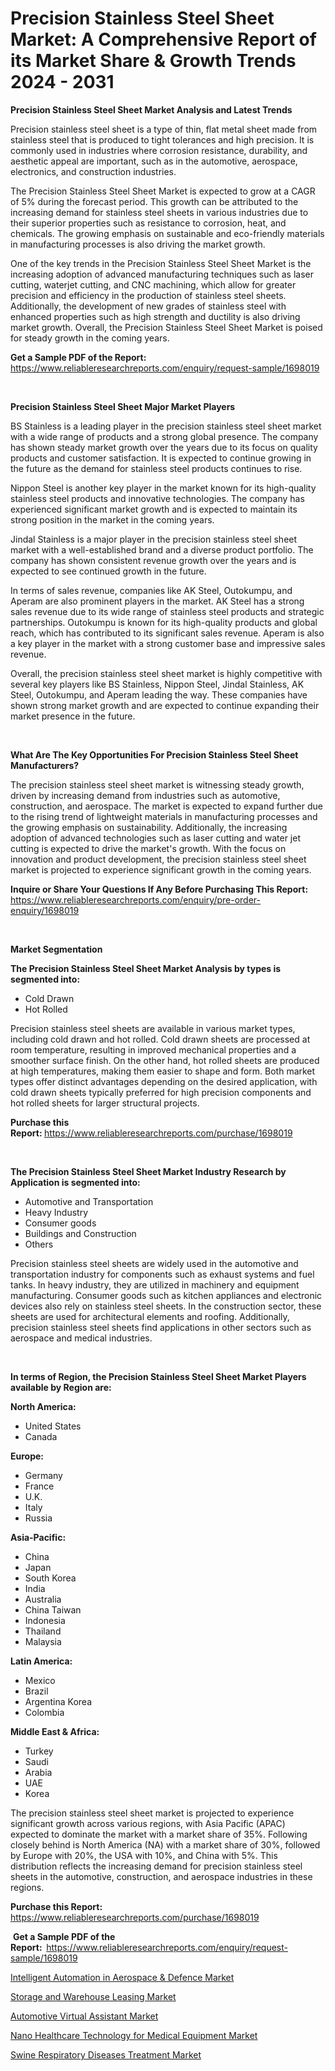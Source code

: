 <p><h1>Precision Stainless Steel Sheet Market: A Comprehensive Report of its Market Share & Growth Trends 2024 - 2031</h1></p><p><strong>Precision Stainless Steel Sheet Market Analysis and Latest Trends</strong></p>
<p><p>Precision stainless steel sheet is a type of thin, flat metal sheet made from stainless steel that is produced to tight tolerances and high precision. It is commonly used in industries where corrosion resistance, durability, and aesthetic appeal are important, such as in the automotive, aerospace, electronics, and construction industries.</p><p>The Precision Stainless Steel Sheet Market is expected to grow at a CAGR of 5% during the forecast period. This growth can be attributed to the increasing demand for stainless steel sheets in various industries due to their superior properties such as resistance to corrosion, heat, and chemicals. The growing emphasis on sustainable and eco-friendly materials in manufacturing processes is also driving the market growth.</p><p>One of the key trends in the Precision Stainless Steel Sheet Market is the increasing adoption of advanced manufacturing techniques such as laser cutting, waterjet cutting, and CNC machining, which allow for greater precision and efficiency in the production of stainless steel sheets. Additionally, the development of new grades of stainless steel with enhanced properties such as high strength and ductility is also driving market growth. Overall, the Precision Stainless Steel Sheet Market is poised for steady growth in the coming years.</p></p>
<p><strong>Get a Sample PDF of the Report:&nbsp;</strong> <a href="https://www.reliableresearchreports.com/enquiry/request-sample/1698019">https://www.reliableresearchreports.com/enquiry/request-sample/1698019</a></p>
<p>&nbsp;</p>
<p><strong>Precision Stainless Steel Sheet Major Market Players</strong></p>
<p><p>BS Stainless is a leading player in the precision stainless steel sheet market with a wide range of products and a strong global presence. The company has shown steady market growth over the years due to its focus on quality products and customer satisfaction. It is expected to continue growing in the future as the demand for stainless steel products continues to rise.</p><p>Nippon Steel is another key player in the market known for its high-quality stainless steel products and innovative technologies. The company has experienced significant market growth and is expected to maintain its strong position in the market in the coming years.</p><p>Jindal Stainless is a major player in the precision stainless steel sheet market with a well-established brand and a diverse product portfolio. The company has shown consistent revenue growth over the years and is expected to see continued growth in the future.</p><p>In terms of sales revenue, companies like AK Steel, Outokumpu, and Aperam are also prominent players in the market. AK Steel has a strong sales revenue due to its wide range of stainless steel products and strategic partnerships. Outokumpu is known for its high-quality products and global reach, which has contributed to its significant sales revenue. Aperam is also a key player in the market with a strong customer base and impressive sales revenue.</p><p>Overall, the precision stainless steel sheet market is highly competitive with several key players like BS Stainless, Nippon Steel, Jindal Stainless, AK Steel, Outokumpu, and Aperam leading the way. These companies have shown strong market growth and are expected to continue expanding their market presence in the future.</p></p>
<p>&nbsp;</p>
<p><strong>What Are The Key Opportunities For Precision Stainless Steel Sheet Manufacturers?</strong></p>
<p><p>The precision stainless steel sheet market is witnessing steady growth, driven by increasing demand from industries such as automotive, construction, and aerospace. The market is expected to expand further due to the rising trend of lightweight materials in manufacturing processes and the growing emphasis on sustainability. Additionally, the increasing adoption of advanced technologies such as laser cutting and water jet cutting is expected to drive the market's growth. With the focus on innovation and product development, the precision stainless steel sheet market is projected to experience significant growth in the coming years.</p></p>
<p><strong>Inquire or Share Your Questions If Any Before Purchasing This Report:</strong> <a href="https://www.reliableresearchreports.com/enquiry/pre-order-enquiry/1698019">https://www.reliableresearchreports.com/enquiry/pre-order-enquiry/1698019</a></p>
<p>&nbsp;</p>
<p><strong>Market Segmentation</strong></p>
<p><strong>The Precision Stainless Steel Sheet Market Analysis by types is segmented into:</strong></p>
<p><ul><li>Cold Drawn</li><li>Hot Rolled</li></ul></p>
<p><p>Precision stainless steel sheets are available in various market types, including cold drawn and hot rolled. Cold drawn sheets are processed at room temperature, resulting in improved mechanical properties and a smoother surface finish. On the other hand, hot rolled sheets are produced at high temperatures, making them easier to shape and form. Both market types offer distinct advantages depending on the desired application, with cold drawn sheets typically preferred for high precision components and hot rolled sheets for larger structural projects.</p></p>
<p><strong>Purchase this Report:&nbsp;</strong><a href="https://www.reliableresearchreports.com/purchase/1698019">https://www.reliableresearchreports.com/purchase/1698019</a></p>
<p>&nbsp;</p>
<p><strong>The Precision Stainless Steel Sheet Market Industry Research by Application is segmented into:</strong></p>
<p><ul><li>Automotive and Transportation</li><li>Heavy Industry</li><li>Consumer goods</li><li>Buildings and Construction</li><li>Others</li></ul></p>
<p><p>Precision stainless steel sheets are widely used in the automotive and transportation industry for components such as exhaust systems and fuel tanks. In heavy industry, they are utilized in machinery and equipment manufacturing. Consumer goods such as kitchen appliances and electronic devices also rely on stainless steel sheets. In the construction sector, these sheets are used for architectural elements and roofing. Additionally, precision stainless steel sheets find applications in other sectors such as aerospace and medical industries.</p></p>
<p>&nbsp;</p>
<p><strong>In terms of Region, the Precision Stainless Steel Sheet Market Players available by Region are:</strong></p>
<p>
    <p> <strong> North America: </strong>
        <ul>
            <li>United States</li>
            <li>Canada</li>
        </ul>
        </p> 
    <p> <strong> Europe: </strong>
        <ul>
            <li>Germany</li>
            <li>France</li>
            <li>U.K.</li>
            <li>Italy</li>
            <li>Russia</li>
        </ul>
        </p> 
    <p> <strong> Asia-Pacific: </strong>
        <ul>
            <li>China</li>
            <li>Japan</li>
            <li>South Korea</li>
            <li>India</li>
            <li>Australia</li>
            <li>China Taiwan</li>
            <li>Indonesia</li>
            <li>Thailand</li>
            <li>Malaysia</li>
        </ul>
        </p> 
    <p> <strong> Latin America: </strong>
        <ul>
            <li>Mexico</li>
            <li>Brazil</li>
            <li>Argentina Korea</li>
            <li>Colombia</li>
        </ul>
        </p> 
    <p> <strong> Middle East & Africa: </strong>
        <ul>
            <li>Turkey</li>
            <li>Saudi</li>
            <li>Arabia</li>
            <li>UAE</li>
            <li>Korea</li>
        </ul>
    </p>
    </p>
<p><p>The precision stainless steel sheet market is projected to experience significant growth across various regions, with Asia Pacific (APAC) expected to dominate the market with a market share of 35%. Following closely behind is North America (NA) with a market share of 30%, followed by Europe with 20%, the USA with 10%, and China with 5%. This distribution reflects the increasing demand for precision stainless steel sheets in the automotive, construction, and aerospace industries in these regions.</p></p>
<p><strong>Purchase this Report: </strong><a href="https://www.reliableresearchreports.com/purchase/1698019">https://www.reliableresearchreports.com/purchase/1698019</a></p>
<p>&nbsp;<strong>Get a Sample PDF of the Report:&nbsp;&nbsp;</strong><a href="https://www.reliableresearchreports.com/enquiry/request-sample/1698019">https://www.reliableresearchreports.com/enquiry/request-sample/1698019</a></p>
<p><strong></strong></p>
<p><p><a href="https://medium.com/@adrainratke/intelligent-automation-in-aerospace-amp-defence-nbsp-market-focuses-on-market-share-size-and-1dd349c3cdb3">Intelligent Automation in Aerospace & Defence Market</a></p><p><a href="https://medium.com/@adrainratke/storage-and-warehouse-leasing-market-trends-and-market-analysis-forecasted-for-period-2024-2031-f51658597b9a">Storage and Warehouse Leasing Market</a></p><p><a href="https://medium.com/@adrainratke/automotive-virtual-assistant-market-size-reveals-the-best-marketing-channels-in-global-industry-af5b89202904">Automotive Virtual Assistant Market</a></p><p><a href="https://medium.com/@adrainratke/nano-healthcare-technology-for-medical-equipment-market-the-key-to-successful-business-strategy-1b1b302e02f0">Nano Healthcare Technology for Medical Equipment Market</a></p><p><a href="https://medium.com/@adrainratke/swine-respiratory-diseases-treatment-market-competitive-analysis-market-trends-and-forecast-to-e9a97236ba76">Swine Respiratory Diseases Treatment Market</a></p></p>